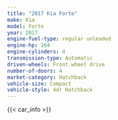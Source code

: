 ```yaml
---
title: "2017 Kia Forte"
make: Kia
model: Forte
year: 2017
engine-fuel-type: regular unleaded
engine-hp: 164
engine-cylinders: 4
transmission-type: Automatic
driven-wheels: Front wheel drive
number-of-doors: 4
market-category: Hatchback
vehicle-size: Compact
vehicle-style: 4dr Hatchback
---
```


{{< car_info >}}
